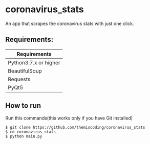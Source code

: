 # coronavirus_stats

An app that scrapes the coronavirus stats with just one click.


## Requirements:
| Requirements              | 
| ------------------------- |
| Python3.7.x or higher     | 
| BeautifulSoup             |
| Requests                  |
| PyQt5                     |



## How to run

Run this commands(this works only if you have Git installed)

```
$ git clone https://github.com/themiscoding/coronavirus_stats
$ cd coronavirus_stats
$ python main.py

```





